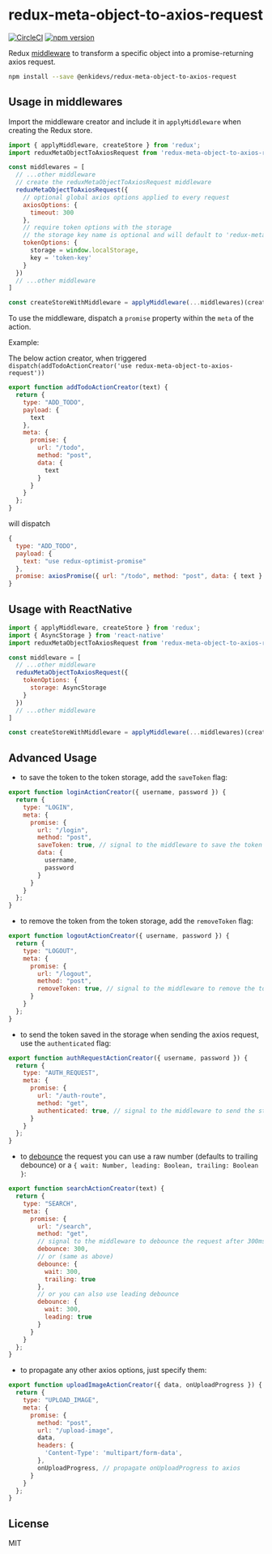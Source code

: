 redux-meta-object-to-axios-request
=============

[![CircleCI](https://circleci.com/gh/enkidevs/redux-meta-object-to-axios-request.svg?style=svg)](https://circleci.com/gh/enkidevs/redux-meta-object-to-axios-request)
[![npm version](https://img.shields.io/npm/v/@enkidevs/redux-meta-object-to-axios-request.svg?style=flat-square)](https://www.npmjs.com/package/@enkidevs/redux-meta-object-to-axios-request)

Redux [middleware](http://rackt.github.io/redux/docs/advanced/Middleware.html) to transform a specific object into a promise-returning axios request.

```bash
npm install --save @enkidevs/redux-meta-object-to-axios-request
```

## Usage in middlewares

Import the middleware creator and include it in `applyMiddleware` when creating the Redux store.

```js
import { applyMiddleware, createStore } from 'redux';
import reduxMetaObjectToAxiosRequest from 'redux-meta-object-to-axios-request';

const middlewares = [
  // ...other middleware
  // create the reduxMetaObjectToAxiosRequest middleware
  reduxMetaObjectToAxiosRequest({
    // optional global axios options applied to every request
    axiosOptions: {
      timeout: 300
    },
    // require token options with the storage
    // the storage key name is optional and will default to 'redux-meta-object-to-axios-request-token-key'
    tokenOptions: {
      storage = window.localStorage,
      key = 'token-key'
    }
  })
  // ...other middleware
]

const createStoreWithMiddleware = applyMiddleware(...middlewares)(createStore);
```

To use the middleware, dispatch a `promise` property within the `meta` of the action.

Example:

The below action creator, when triggered `dispatch(addTodoActionCreator('use redux-meta-object-to-axios-request'))`

```js
export function addTodoActionCreator(text) {
  return {
    type: "ADD_TODO",
    payload: {
      text
    },
    meta: {
      promise: {
        url: "/todo",
        method: "post",
        data: {
          text
        }
      }
    }
  };
}
```

will dispatch

```js
{
  type: "ADD_TODO",
  payload: {
    text: "use redux-optimist-promise"
  },
  promise: axiosPromise({ url: "/todo", method: "post", data: { text } })
}
```

## Usage with ReactNative

```js
import { applyMiddleware, createStore } from 'redux';
import { AsyncStorage } from 'react-native'
import reduxMetaObjectToAxiosRequest from 'redux-meta-object-to-axios-request';

const middleware = [
  // ...other middleware
  reduxMetaObjectToAxiosRequest({
    tokenOptions: {
      storage: AsyncStorage
    }
  })
  // ...other middleware
]

const createStoreWithMiddleware = applyMiddleware(...middlewares)(createStore);
```

## Advanced Usage

- to save the token to the token storage, add the `saveToken` flag:

```js
export function loginActionCreator({ username, password }) {
  return {
    type: "LOGIN",
    meta: {
      promise: {
        url: "/login",
        method: "post",
        saveToken: true, // signal to the middleware to save the token in the storage
        data: {
          username,
          password
        }
      }
    }
  };
}
```

- to remove the token from the token storage, add the `removeToken` flag:

```js
export function logoutActionCreator({ username, password }) {
  return {
    type: "LOGOUT",
    meta: {
      promise: {
        url: "/logout",
        method: "post",
        removeToken: true, // signal to the middleware to remove the token from the storage
      }
    }
  };
}
```

- to send the token saved in the storage when sending the axios request, use the `authenticated` flag:

```js
export function authRequestActionCreator({ username, password }) {
  return {
    type: "AUTH_REQUEST",
    meta: {
      promise: {
        url: "/auth-route",
        method: "get",
        authenticated: true, // signal to the middleware to send the stored token along with the request
      }
    }
  };
}
```

- to [debounce](https://codepen.io/nem035/full/xdybvK/) the request you can use a raw number (defaults to trailing debounce) or a `{ wait: Number, leading: Boolean, trailing: Boolean }`:

```js
export function searchActionCreator(text) {
  return {
    type: "SEARCH",
    meta: {
      promise: {
        url: "/search",
        method: "get",
        // signal to the middleware to debounce the request after 300ms
        debounce: 300,
        // or (same as above)
        debounce: {
          wait: 300,
          trailing: true
        },
        // or you can also use leading debounce
        debounce: {
          wait: 300,
          leading: true
        }
      }
    }
  };
}
```

- to propagate any other axios options, just specify them:

```js
export function uploadImageActionCreator({ data, onUploadProgress }) {
  return {
    type: "UPLOAD_IMAGE",
    meta: {
      promise: {
        method: "post",
        url: "/upload-image",
        data,
        headers: {
          'Content-Type': 'multipart/form-data',
        },
        onUploadProgress, // propagate onUploadProgress to axios
      }
    }
  };
}
```

## License

  MIT
